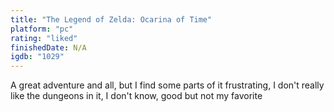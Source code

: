```yaml
---
title: "The Legend of Zelda: Ocarina of Time"
platform: "pc"
rating: "liked"
finishedDate: N/A
igdb: "1029"
---
```


A great adventure and all, but I find some parts of it frustrating, I don't really like the dungeons in it, I don't know, good but not my favorite
